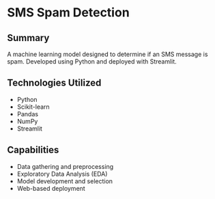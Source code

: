 # SMS Spam Detection

## Summary
A machine learning model designed to determine if an SMS message is spam. Developed using Python and deployed with Streamlit.

## Technologies Utilized
- Python
- Scikit-learn
- Pandas
- NumPy
- Streamlit

## Capabilities
- Data gathering and preprocessing
- Exploratory Data Analysis (EDA)
- Model development and selection
- Web-based deployment

